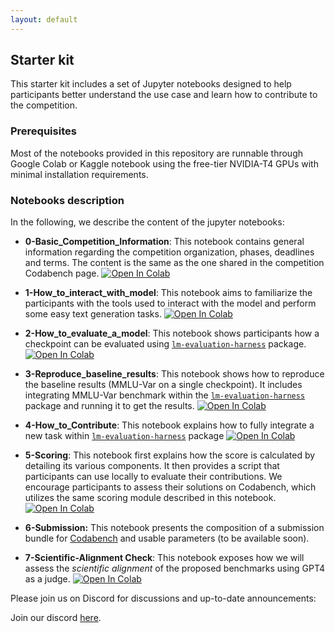 ```yaml
---
layout: default
---
```


## Starter kit

This starter kit includes a set of Jupyter notebooks designed to help participants better understand the use case and learn how to contribute to the competition. 

### Prerequisites

Most of the notebooks provided in this repository are runnable through Google Colab or Kaggle notebook using the free-tier NVIDIA-T4 GPUs with minimal installation requirements. 

### Notebooks description

In the following, we describe the content of the jupyter notebooks: 

- **0-Basic_Competition_Information**: This notebook contains general information regarding the competition organization, phases, deadlines and terms. The content is the same as the one shared in the competition Codabench page. [![Open In Colab](https://colab.research.google.com/assets/colab-badge.svg)](TODO) 

- **1-How_to_interact_with_model**: This notebook aims to familiarize the participants with the tools used to interact with the model and perform some easy text generation tasks. [![Open In Colab](https://colab.research.google.com/assets/colab-badge.svg)](https://colab.research.google.com/drive/1pmRaGgVulB391Jb26ixI8g9guBgFP836?usp=sharing)

- **2-How_to_evaluate_a_model**: This notebook shows participants how a checkpoint can be evaluated using [`lm-evaluation-harness`](https://github.com/EleutherAI/lm-evaluation-harness) package. [![Open In Colab](https://colab.research.google.com/assets/colab-badge.svg)](https://colab.research.google.com/drive/11WLb8Wqh4ASQ-Qejs8HTFLZagVFaK01z?usp=sharing)

- **3-Reproduce_baseline_results**: This notebook shows how to reproduce the baseline results (MMLU-Var on a single checkpoint). It includes integrating MMLU-Var benchmark within the [`lm-evaluation-harness`](https://github.com/EleutherAI/lm-evaluation-harness) package and running it to get the results. [![Open In Colab](https://colab.research.google.com/assets/colab-badge.svg)](https://colab.research.google.com/drive/1pMyQUEOi0Ng1Fm1RBhbQUOBPtE9iJGGV?usp=drive_link)

- **4-How_to_Contribute**: This notebook explains how to fully integrate a new task within [`lm-evaluation-harness`](https://github.com/EleutherAI/lm-evaluation-harness) package [![Open In Colab](https://colab.research.google.com/assets/colab-badge.svg)](https://colab.research.google.com/drive/1gnkTry6OOuuPlDWm6cMinrzm58LMMxkV?usp=sharing)

- **5-Scoring**: This notebook first explains how the score is calculated by detailing its various components. It then provides a script that participants can use locally to evaluate their contributions. We encourage participants to assess their solutions on Codabench, which utilizes the same scoring module described in this notebook. [![Open In Colab](https://colab.research.google.com/assets/colab-badge.svg)](https://colab.research.google.com/drive/1sH0Pe-HS2zJyFt0yxec7dyMk0KY2ZRlz?usp=sharing)

- **6-Submission:** This notebook presents the composition of a submission bundle for [Codabench](https://www.codabench.org/) and usable parameters (to be available soon). 

- **7-Scientific-Alignment Check**: This notebook exposes how we will assess the *scientific alignment* of the proposed benchmarks using GPT4 as a judge. [![Open In Colab](https://colab.research.google.com/assets/colab-badge.svg)](https://colab.research.google.com/drive/127EYY-edGPwivnZwkDiSXyneFdj9AObO?usp=sharing) 

Please join us on Discord for discussions and up-to-date announcements:
<br>

Join our discord <a href="">here</a>.
